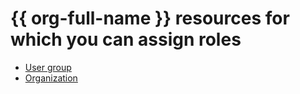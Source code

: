 # {{ org-full-name }} resources for which you can assign roles

* [User group](../../../organization/operations/access-manage-group.md)
* [Organization](../../../organization/operations/security.md)
